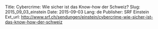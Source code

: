 Title: Cybercrime: Wie sicher ist das Know-how der Schweiz?
Slug: 2015_09_03_einstein
Date: 2015-09-03
Lang: de
Publisher: SRF Einstein
Ext_url: http://www.srf.ch/sendungen/einstein/cybercrime-wie-sicher-ist-das-know-how-der-schweiz
